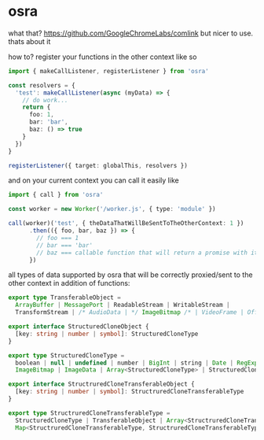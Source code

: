 # osra
what that? https://github.com/GoogleChromeLabs/comlink but nicer to use.
thats about it

how to?
register your functions in the other context like so
```ts
import { makeCallListener, registerListener } from 'osra'

const resolvers = {
  'test': makeCallListener(async (myData) => {
    // do work...
    return {
      foo: 1,
      bar: 'bar',
      baz: () => true
    }
  })
}

registerListener({ target: globalThis, resolvers })
```

and on your current context you can call it easily like
```ts
import { call } from 'osra'

const worker = new Worker('/worker.js', { type: 'module' })

call(worker)('test', { theDataThatWillBeSentToTheOtherContext: 1 })
      .then(({ foo, bar, baz }) => {
        // foo === 1
        // bar === 'bar'
        // baz === callable function that will return a promise with its response
      })
```

all types of data supported by osra that will be correctly proxied/sent to the other context in addition of functions:

```ts
export type TransferableObject =
  ArrayBuffer | MessagePort | ReadableStream | WritableStream |
  TransformStream | /* AudioData | */ ImageBitmap /* | VideoFrame | OffscreenCanvas */

export interface StructuredCloneObject {
  [key: string | number | symbol]: StructuredCloneType
}

export type StructuredCloneType =
  boolean | null | undefined | number | BigInt | string | Date | RegExp | Blob | File | FileList | ArrayBuffer | ArrayBufferView |
  ImageBitmap | ImageData | Array<StructuredCloneType> | StructuredCloneObject | Map<StructuredCloneType, StructuredCloneType> | Set<StructuredCloneType>

export interface StructruredCloneTransferableObject {
  [key: string | number | symbol]: StructruredCloneTransferableType
}

export type StructruredCloneTransferableType =
  StructuredCloneType | TransferableObject | Array<StructruredCloneTransferableType> | StructruredCloneTransferableObject |
  Map<StructruredCloneTransferableType, StructruredCloneTransferableType> | Set<StructruredCloneTransferableType>
```
